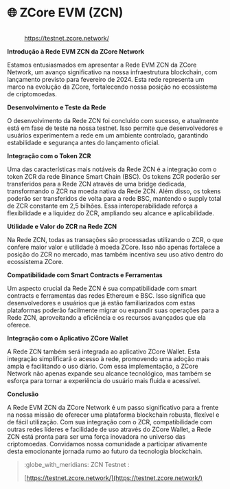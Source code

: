 # 🌐 ZCore EVM (ZCN)

<figure><img src="../../.gitbook/assets/Captura de Tela 2023-12-14 às 11.33.29.png" alt=""><figcaption><p><a href="https://testnet.zcore.network/">https://testnet.zcore.network/</a></p></figcaption></figure>

**Introdução à Rede EVM ZCN da ZCore Network**

Estamos entusiasmados em apresentar a Rede EVM ZCN da ZCore Network, um avanço significativo na nossa infraestrutura blockchain, com lançamento previsto para fevereiro de 2024. Esta rede representa um marco na evolução da ZCore, fortalecendo nossa posição no ecossistema de criptomoedas.

**Desenvolvimento e Teste da Rede**

O desenvolvimento da Rede ZCN foi concluído com sucesso, e atualmente está em fase de teste na nossa testnet. Isso permite que desenvolvedores e usuários experimentem a rede em um ambiente controlado, garantindo estabilidade e segurança antes do lançamento oficial.

**Integração com o Token ZCR**

Uma das características mais notáveis da Rede ZCN é a integração com o token ZCR da rede Binance Smart Chain (BSC). Os tokens ZCR poderão ser transferidos para a Rede ZCN através de uma bridge dedicada, transformando o ZCR na moeda nativa da Rede ZCN. Além disso, os tokens poderão ser transferidos de volta para a rede BSC, mantendo o supply total de ZCR constante em 2,5 bilhões. Essa interoperabilidade reforça a flexibilidade e a liquidez do ZCR, ampliando seu alcance e aplicabilidade.

**Utilidade e Valor do ZCR na Rede ZCN**

Na Rede ZCN, todas as transações são processadas utilizando o ZCR, o que confere maior valor e utilidade à moeda ZCore. Isso não apenas fortalece a posição do ZCR no mercado, mas também incentiva seu uso ativo dentro do ecossistema ZCore.

**Compatibilidade com Smart Contracts e Ferramentas**

Um aspecto crucial da Rede ZCN é sua compatibilidade com smart contracts e ferramentas das redes Ethereum e BSC. Isso significa que desenvolvedores e usuários que já estão familiarizados com estas plataformas poderão facilmente migrar ou expandir suas operações para a Rede ZCN, aproveitando a eficiência e os recursos avançados que ela oferece.

**Integração com o Aplicativo ZCore Wallet**

A Rede ZCN também será integrada ao aplicativo ZCore Wallet. Esta integração simplificará o acesso à rede, promovendo uma adoção mais ampla e facilitando o uso diário. Com essa implementação, a ZCore Network não apenas expande seu alcance tecnológico, mas também se esforça para tornar a experiência do usuário mais fluida e acessível.

**Conclusão**

A Rede EVM ZCN da ZCore Network é um passo significativo para a frente na nossa missão de oferecer uma plataforma blockchain robusta, flexível e de fácil utilização. Com sua integração com o ZCR, compatibilidade com outras redes líderes e facilidade de uso através do ZCore Wallet, a Rede ZCN está pronta para ser uma força inovadora no universo das criptomoedas. Convidamos nossa comunidade a participar ativamente desta emocionante jornada rumo ao futuro da tecnologia blockchain.

> :globe\_with\_meridians: ZCN Testnet :&#x20;
>
> [https://testnet.zcore.network/](https://testnet.zcore.network/)
